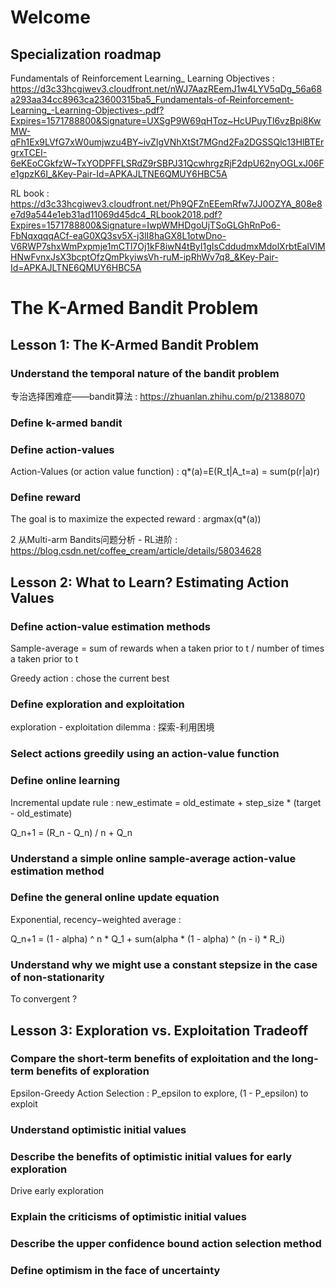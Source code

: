 # Welcome

## Specialization roadmap

Fundamentals of Reinforcement Learning_ Learning Objectives : https://d3c33hcgiwev3.cloudfront.net/nWJ7AazREemJ1w4LYV5qDg_56a68a293aa34cc8963ca23600315ba5_Fundamentals-of-Reinforcement-Learning_-Learning-Objectives-.pdf?Expires=1571788800&Signature=UXSgP9W69qHToz~HcUPuyTl6vzBpi8KwMW-qFh1Ex9LVfG7xW0umjwzu4BY~ivZIgVNhXtSt7MGnd2Fa2DGSSQlc13HlBTErgrxTCEI-6eKEoCGkfzW~TxYODPFFLSRdZ9rSBPJ31QcwhrgzRjF2dpU62nyOGLxJ06Fe1gpzK6I_&Key-Pair-Id=APKAJLTNE6QMUY6HBC5A

RL book : https://d3c33hcgiwev3.cloudfront.net/Ph9QFZnEEemRfw7JJ0OZYA_808e8e7d9a544e1eb31ad11069d45dc4_RLbook2018.pdf?Expires=1571788800&Signature=IwpWMHDgoUjTSoGLGhRnPo6-FbNqxqqqACf-eaG0XQ3sv5X-j3lI8haGX8L1otwDno-V6RWP7shxWmPxpmje1mCTl7Oj1kF8iwN4tByI1gIsCddudmxMdolXrbtEalVlMHNwFvnxJsX3bcptOfzQmPkyiwsVh-ruM-ipRhWv7q8_&Key-Pair-Id=APKAJLTNE6QMUY6HBC5A

# The K-Armed Bandit Problem
## Lesson 1: The K-Armed Bandit Problem
### Understand the temporal nature of the bandit problem

专治选择困难症——bandit算法 : https://zhuanlan.zhihu.com/p/21388070

### Define k-armed bandit
### Define action-values

Action-Values (or action value function) : q*(a)=E(R_t|A_t=a) = sum(p(r|a)r)

### Define reward

The goal is to maximize the expected reward : argmax(q*(a))

2 从Multi-arm Bandits问题分析 - RL进阶 : https://blog.csdn.net/coffee_cream/article/details/58034628

## Lesson 2: What to Learn? Estimating Action Values
### Define action-value estimation methods

Sample-average = sum of rewards when a taken prior to t / number of times a taken prior to t

Greedy action : chose the current best

### Define exploration and exploitation

exploration - exploitation dilemma : 探索-利用困境

### Select actions greedily using an action-value function
### Define online learning

Incremental update rule : new_estimate = old_estimate + step_size * (target - old_estimate)

Q_n+1 = (R_n - Q_n) / n + Q_n

### Understand a simple online sample-average action-value estimation method
### Define the general online update equation

Exponential, recency−weighted average : 

Q_n+1 = (1 - alpha) ^ n * Q_1 + sum(alpha * (1 - alpha) ^ (n - i) * R_i)

### Understand why we might use a constant stepsize in the case of non-stationarity

To convergent ?

## Lesson 3: Exploration vs. Exploitation Tradeoff
### Compare the short-term benefits of exploitation and the long-term benefits of exploration

Epsilon-Greedy Action Selection : P_epsilon to explore, (1 - P_epsilon) to exploit

### Understand optimistic initial values
### Describe the benefits of optimistic initial values for early exploration

Drive early exploration

### Explain the criticisms of optimistic initial values
### Describe the upper confidence bound action selection method
### Define optimism in the face of uncertainty
